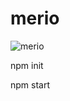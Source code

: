 # merio

![merio](https://user-images.githubusercontent.com/909232/27090695-7d4ade30-5090-11e7-8e41-ea16a6c55752.gif)

npm init

npm start

